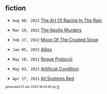 ## fiction


* <code>Aug 08, 2022</code> [The Art Of Racing In The Rain](2022-08-08T14-18-28-the-art-of-racing-in-the-rain.md)

* <code>Mar 19, 2022</code> [The Apollo Murders](2022-03-19T09-43-57-the-apollo-murders.md)

* <code>Feb 17, 2022</code> [Moon Of The Crusted Snow](2022-02-17T22-55-17-moon-of-the-crusted-snow.md)

* <code>Jan 05, 2022</code> [Allies](2022-01-05T07-33-18-allies.md)

* <code>May 10, 2021</code> [Rogue Protocol](2021-05-10T21-43-13-rogue-protocol.md)
* <code>May 03, 2021</code> [Artificial Condition](2021-05-03T21-46-11-artificial-condition.md)

* <code>Apr 17, 2021</code> [All Systems Red](2021-04-17T20-45-05-all-systems-red.md)

<sup><sub>generated 31 Jan 2023 18:34:45 by <a href='https://github.com/senorprogrammer/til'>til</a></sub></sup>
